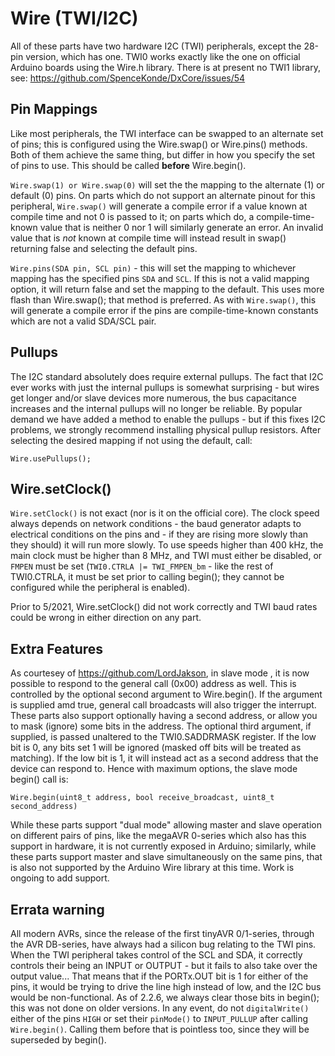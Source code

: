 # Wire (TWI/I2C)
All of these parts have two hardware I2C (TWI) peripherals, except the 28-pin version, which has one. TWI0 works exactly like the one on official Arduino boards using the Wire.h library. There is at present no TWI1 library, see: https://github.com/SpenceKonde/DxCore/issues/54

## Pin Mappings
Like most peripherals, the TWI interface can be swapped to an alternate set of pins; this is configured using the Wire.swap() or Wire.pins() methods. Both of them achieve the same thing, but differ in how you specify the set of pins to use. This should be called **before** Wire.begin().

`Wire.swap(1) or Wire.swap(0)` will set the the mapping to the alternate (1) or default (0) pins. On parts which do not support an alternate pinout for this peripheral, `Wire.swap()` will generate a compile error if a value known at compile time and not 0 is passed to it; on parts which do, a compile-time-known value that is neither 0 nor 1 will similarly generate an error. An invalid value that is *not* known at compile time will instead result in swap() returning false and selecting the default pins.

`Wire.pins(SDA pin, SCL pin)` - this will set the mapping to whichever mapping has the specified pins `SDA` and `SCL`. If this is not a valid mapping option, it will return false and set the mapping to the default. This uses more flash than Wire.swap(); that method is preferred. As with `Wire.swap()`, this will generate a compile error if the pins are compile-time-known constants which are not a valid SDA/SCL pair.


## Pullups
The I2C standard absolutely does require external pullups. The fact that I2C ever works with just the internal pullups is somewhat surprising - but wires get longer and/or slave devices more numerous, the bus capacitance increases and the internal pullups will no longer be reliable. By popular demand we have added a method to enable the pullups - but if this fixes I2C problems, we strongly recommend installing physical pullup resistors. After selecting the desired mapping if not using the default, call:
```
Wire.usePullups();
```

## Wire.setClock()
`Wire.setClock()` is not exact (nor is it on the official core). The clock speed always depends on network conditions - the baud generator adapts to electrical conditions on the pins and - if they are rising more slowly than they should) it will run more slowly. To use speeds higher than 400 kHz, the main clock must be higher than 8 MHz, and TWI must either be disabled, or `FMPEN` must be set (`TWI0.CTRLA |= TWI_FMPEN_bm` - like the rest of TWI0.CTRLA, it must be set prior to calling begin(); they cannot be configured while the peripheral is enabled). 

Prior to 5/2021, Wire.setClock() did not work correctly and TWI baud rates could be wrong in either direction on any part.

## Extra Features
As courtesey of https://github.com/LordJakson, in slave mode , it is now possible to respond to the general call (0x00) address as well. This is controlled by the optional second argument to Wire.begin(). If the argument is supplied amd true, general call broadcasts will also trigger the interrupt. These parts also support optionally having a second address, or allow you to mask (ignore) some bits in the address. The optional third argument, if supplied, is passed unaltered to the TWI0.SADDRMASK register. If the low bit is 0, any bits set 1 will be ignored (masked off bits will be treated as matching). If the low bit is 1, it will instead act as a second address that the device can respond to. Hence with maximum options, the slave mode begin() call is:
```
Wire.begin(uint8_t address, bool receive_broadcast, uint8_t second_address)
```

While these parts support "dual mode" allowing master and slave operation on different pairs of pins, like the megaAVR 0-series which also has this support in hardware, it is not currently exposed in Arduino; similarly, while these parts support master and slave simultaneously on the same pins, that is also not supported by the Arduino Wire library at this time. Work is ongoing to add support.

## Errata warning
All modern AVRs, since the release of the first tinyAVR 0/1-series, through the AVR DB-series, have always had a silicon bug relating to the TWI pins. When the TWI peripheral takes control of the SCL and SDA, it correctly controls their being an INPUT or OUTPUT - but it fails to also take over the output value... That means that if the PORTx.OUT bit is 1 for either of the pins, it would be trying to drive the line high instead of low, and the I2C bus would be non-functional. As of 2.2.6, we always clear those bits in begin(); this was not done on older versions. In any event, do not `digitalWrite()` either of the pins  `HIGH` or set their `pinMode()` to `INPUT_PULLUP` after calling `Wire.begin()`. Calling them before that is pointless too, since they will be superseded by begin().

